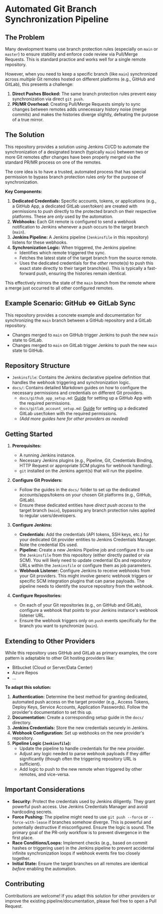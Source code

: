 # Automated Git Branch Synchronization Pipeline

## The Problem

Many development teams use branch protection rules (especially on `main` or `master`) to ensure stability and enforce code review via Pull/Merge Requests. This is standard practice and works well for a single remote repository.

However, when you need to keep a specific branch (like `main`) synchronized across *multiple* Git remotes hosted on different platforms (e.g., GitHub and GitLab), this presents a challenge:

1.  **Direct Pushes Blocked:** The same branch protection rules prevent easy synchronization via direct `git push`.
2.  **PR/MR Overhead:** Creating Pull/Merge Requests simply to sync changes between remotes adds unnecessary history noise (merge commits) and makes the histories diverge slightly, defeating the purpose of a true mirror.

## The Solution

This repository provides a solution using Jenkins CI/CD to automate the synchronization of a designated branch (typically `main`) between two or more Git remotes *after* changes have been properly merged via the standard PR/MR process on one of the remotes.

The core idea is to have a trusted, automated process that has special permission to bypass branch protection rules *only* for the purpose of synchronization.

**Key Components:**

1.  **Dedicated Credentials:** Specific accounts, tokens, or applications (e.g., a GitHub App, a dedicated GitLab user/token) are created with permissions to push directly to the protected branch on their respective platforms. These are *only* used by the automation.
2.  **Webhooks:** Each Git remote is configured to send a webhook notification to Jenkins whenever a push occurs to the target branch (`main`).
3.  **Jenkins Pipeline:** A Jenkins pipeline (`Jenkinsfile` in this repository) listens for these webhooks.
4.  **Synchronization Logic:** When triggered, the Jenkins pipeline:
    * Identifies which remote triggered the sync.
    * Fetches the latest state of the target branch from the source remote.
    * Uses the dedicated credentials for the *other* remote(s) to push this exact state directly to their target branch(es). This is typically a fast-forward push, ensuring the histories remain identical.

This effectively mirrors the state of the `main` branch from the remote where a merge just occurred to all other configured remotes.

## Example Scenario: GitHub <=> GitLab Sync

This repository provides a concrete example and documentation for synchronizing the `main` branch between a GitHub repository and a GitLab repository.

* Changes merged to `main` on GitHub trigger Jenkins to push the new `main` state to GitLab.
* Changes merged to `main` on GitLab trigger Jenkins to push the new `main` state to GitHub.

## Repository Structure

* `Jenkinsfile`: Contains the Jenkins declarative pipeline definition that handles the webhook triggering and synchronization logic.
* `docs/`: Contains detailed Markdown guides on how to configure the necessary permissions and credentials on different Git providers.
    * `docs/github_app_setup.md`: [Guide](docs/github_app_setup.md) for setting up a GitHub App with the required permissions.
    * `docs/gitlab_account_setup.md`: [Guide](docs/gitlab_account_setup.md) for setting up a dedicated GitLab user/token with the required permissions.
    * *(Add more guides here for other providers as needed)*

## Getting Started

1.  **Prerequisites:**
    * A running Jenkins instance.
    * Necessary Jenkins plugins (e.g., Pipeline, Git, Credentials Binding, HTTP Request or appropriate SCM plugins for webhook handling).
    * `git` installed on the Jenkins agent(s) that will run the pipeline.

2.  **Configure Git Providers:**
    * Follow the guides in the `docs/` folder to set up the dedicated accounts/apps/tokens on your chosen Git platforms (e.g., GitHub, GitLab).
    * Ensure these dedicated entities have *direct push access* to the target branch (`main`), bypassing any branch protection rules applied to regular users/developers.

3.  **Configure Jenkins:**
    * **Credentials:** Add the credentials (API tokens, SSH keys, etc.) for your dedicated Git provider entities to Jenkins Credentials Manager. Note the credential IDs used.
    * **Pipeline:** Create a new Jenkins Pipeline job and configure it to use the `Jenkinsfile` from this repository (either directly pasted or via SCM). You will likely need to update credential IDs and repository URLs within the `Jenkinsfile` or configure them as job parameters.
    * **Webhook Listener:** Configure Jenkins to receive webhooks from your Git providers. This might involve generic webhook triggers or specific SCM integration plugins that can parse payloads. The pipeline needs to identify the source repository from the webhook.

4.  **Configure Repositories:**
    * On each of your Git repositories (e.g., on GitHub and GitLab), configure a webhook that points to your Jenkins instance's webhook listener URL.
    * Ensure the webhook triggers only on `push` events specifically for the branch you want to synchronize (`main`).

## Extending to Other Providers

While this repository uses GitHub and GitLab as primary examples, the core pattern is adaptable to other Git hosting providers like:

* Bitbucket (Cloud or Server/Data Center)
* Azure Repos
* ...

**To adapt this solution:**

1.  **Authentication:** Determine the best method for granting dedicated, automated push access on the target provider (e.g., Access Tokens, Deploy Keys, Service Accounts, Application Passwords). Follow the provider's documentation to set this up.
2.  **Documentation:** Create a corresponding setup guide in the `docs/` directory.
3.  **Jenkins Credentials:** Store the new credentials securely in Jenkins.
4.  **Webhook Configuration:** Set up webhooks on the new provider's repository.
5.  **Pipeline Logic (`Jenkinsfile`):**
    * Update the pipeline to handle credentials for the new provider.
    * Adjust any logic needed to parse webhook payloads if they differ significantly (though often the triggering repository URL is sufficient).
    * Add logic to push to the new remote when triggered by other remotes, and vice-versa.

## Important Considerations

* **Security:** Protect the credentials used by Jenkins diligently. They grant powerful push access. Use Jenkins Credentials Manager and avoid hardcoding secrets.
* **Force Pushing:** The pipeline might need to use `git push --force` or `--force-with-lease` if branches somehow diverge. This is powerful and potentially destructive if misconfigured. Ensure the logic is sound. The primary goal of the PR-only workflow is to prevent divergence in the first place.
* **Race Conditions/Loops:** Implement checks (e.g., based on commit hashes or triggering user) in the Jenkins pipeline to prevent accidental infinite synchronization loops if webhook events fire too closely together.
* **Initial State:** Ensure the target branches on all remotes are identical *before* enabling the automation.

## Contributing

Contributions are welcome! If you adapt this solution for other providers or improve the existing pipeline/documentation, please feel free to open a Pull Request.
